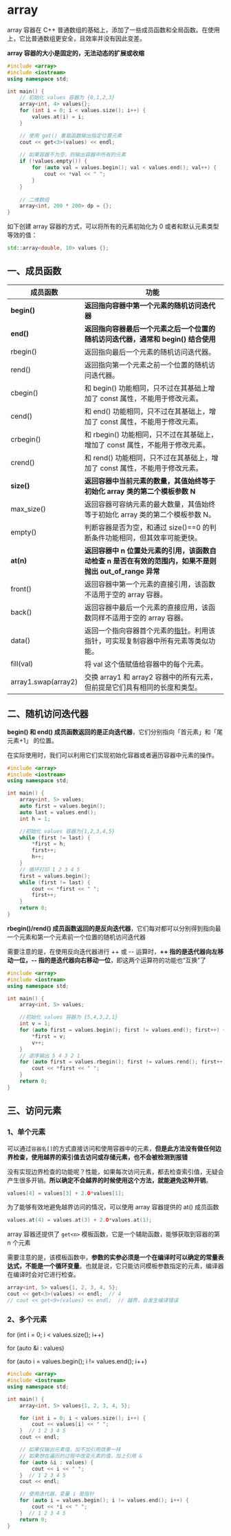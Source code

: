 # array

array 容器在 C++ 普通数组的基础上，添加了一些成员函数和全局函数。在使用上，它比普通数组更安全，且效率并没有因此变差。

**array 容器的大小是固定的，无法动态的扩展或收缩**

```c++
#include <array>
#include <iostream>
using namespace std;

int main() {
    // 初始化 values 容器为 {0,1,2,3}
    array<int, 4> values{};
    for (int i = 0; i < values.size(); i++) {
        values.at(i) = i;
    }

    // 使用 get() 重载函数输出指定位置元素
    cout << get<3>(values) << endl;
    
    // 如果容器不为空，则输出容器中所有的元素
    if (!values.empty()) {
        for (auto val = values.begin(); val < values.end(); val++) {
            cout << *val << " ";
        }
    }
    
    // 二维数组
    array<int, 200 * 200> dp = {};
}
```

如下创建 array 容器的方式，可以将所有的元素初始化为 0 或者和默认元素类型等效的值：

```c++
std::array<double, 10> values {};
```

## 一、成员函数

| 成员函数            | 功能                                                         |
| ------------------- | ------------------------------------------------------------ |
| **begin()**         | **返回指向容器中第一个元素的随机访问迭代器**                 |
| **end()**           | **返回指向容器最后一个元素之后一个位置的随机访问迭代器，通常和 begin() 结合使用** |
| rbegin()            | 返回指向最后一个元素的随机访问迭代器。                       |
| rend()              | 返回指向第一个元素之前一个位置的随机访问迭代器。             |
| cbegin()            | 和 begin() 功能相同，只不过在其基础上增加了 const 属性，不能用于修改元素。 |
| cend()              | 和 end() 功能相同，只不过在其基础上，增加了 const 属性，不能用于修改元素。 |
| crbegin()           | 和 rbegin() 功能相同，只不过在其基础上，增加了 const 属性，不能用于修改元素。 |
| crend()             | 和 rend() 功能相同，只不过在其基础上，增加了 const 属性，不能用于修改元素。 |
| **size()**          | **返回容器中当前元素的数量，其值始终等于初始化 array 类的第二个模板参数 N** |
| max_size()          | 返回容器可容纳元素的最大数量，其值始终等于初始化 array 类的第二个模板参数 N。 |
| empty()             | 判断容器是否为空，和通过 size()==0 的判断条件功能相同，但其效率可能更快。 |
| **at(n)**           | **返回容器中 n 位置处元素的引用，该函数自动检查 n 是否在有效的范围内，如果不是则抛出 out_of_range 异常** |
| front()             | 返回容器中第一个元素的直接引用，该函数不适用于空的 array 容器。 |
| back()              | 返回容器中最后一个元素的直接应用，该函数同样不适用于空的 array 容器。 |
| data()              | 返回一个指向容器首个元素的[指针](http://c.biancheng.net/c/80/)。利用该指针，可实现复制容器中所有元素等类似功能。 |
| fill(val)           | 将 val 这个值赋值给容器中的每个元素。                        |
| array1.swap(array2) | 交换 array1 和 array2 容器中的所有元素，但前提是它们具有相同的长度和类型。 |

## 二、随机访问迭代器

**begin() 和 end() 成员函数返回的是正向迭代器**，它们分别指向「首元素」和「尾元素+1」 的位置。

在实际使用时，我们可以利用它们实现初始化容器或者遍历容器中元素的操作。

```c++
#include <array>
#include <iostream>
using namespace std;

int main() {
    array<int, 5> values;
    auto first = values.begin();
    auto last = values.end();
    int h = 1;

    //初始化 values 容器为{1,2,3,4,5}
    while (first != last) {
        *first = h;
        first++;
        h++;
    }
    // 循环打印 1 2 3 4 5
    first = values.begin();
    while (first != last) {
        cout << *first << " ";
        first++;
    }
    return 0;
}
```

**rbegin()/rend() 成员函数返回的是反向迭代器**，它们每对都可以分别得到指向最一个元素和第一个元素前一个位置的随机访问迭代器

需要注意的是，在使用反向迭代器进行 ++ 或 -- 运算时，**++ 指的是迭代器向左移动一位，-- 指的是迭代器向右移动一位**，即这两个运算符的功能也“互换”了

```c++
#include <array>
#include <iostream>
using namespace std;

int main() {
    array<int, 5> values;

    //初始化 values 容器为 {5,4,3,2,1}
    int v = 1;
    for (auto first = values.begin(); first != values.end(); first++) {
        *first = v;
        v++;
    }
    // 逆序输出 5 4 3 2 1
    for (auto first = values.rbegin(); first != values.rend(); first++) {
        cout << *first << " ";
    }
    return 0;
}
```

## 三、访问元素

### 1、单个元素

可以通过`容器名[]`的方式直接访问和使用容器中的元素，**但是此方法没有做任何边界检查，使用越界的索引值去访问或存储元素，也不会被检测到报错**

没有实现边界检查的功能呢？性能，如果每次访问元素，都去检查索引值，无疑会产生很多开销。**所以确定不会越界的时候使用这个方法，就能避免这种开销**。

```c++
values[4] = values[3] + 2.O*values[1];
```

为了能够有效地避免越界访问的情况，可以使用 array 容器提供的 at() 成员函数

```c++
values.at(4) = values.at(3) + 2.O*values.at(1);
```

array 容器还提供了 `get<n>` 模板函数，它是一个辅助函数，能够获取到容器的第 n 个元素

需要注意的是，该模板函数中，**参数的实参必须是一个在编译时可以确定的常量表达式，不能是一个循环变量**。也就是说，它只能访问模板参数指定的元素，编译器在编译时会对它进行检查。

```c++
array<int, 5> values{1, 2, 3, 4, 5};
cout << get<3>(values) << endl;  // 4
// cout << get<9>(values) << endl;  // 越界，会发生编译错误
```

### 2、多个元素

for (int i = 0; i < values.size(); i++)

for (auto &i : values) 

for (auto i = values.begin(); i != values.end(); i++) 

```c++
#include <array>
#include <iostream>
using namespace std;

int main() {
    array<int, 5> values{1, 2, 3, 4, 5};

    for (int i = 0; i < values.size(); i++) {
        cout << values[i] << " ";
    }  // 1 2 3 4 5
    cout << endl;

    // 如果仅输出元素值，加不加引用效果一样
    // 如果想在遍历的过程中改变元素的值，加上引用 &
    for (auto &i : values) {
        cout << i << " ";
    }  // 1 2 3 4 5
    cout << endl;

    // 使用迭代器，变量 i 是指针
    for (auto i = values.begin(); i != values.end(); i++) {
        cout << *i << " ";
    }  // 1 2 3 4 5
    return 0;
}
```

